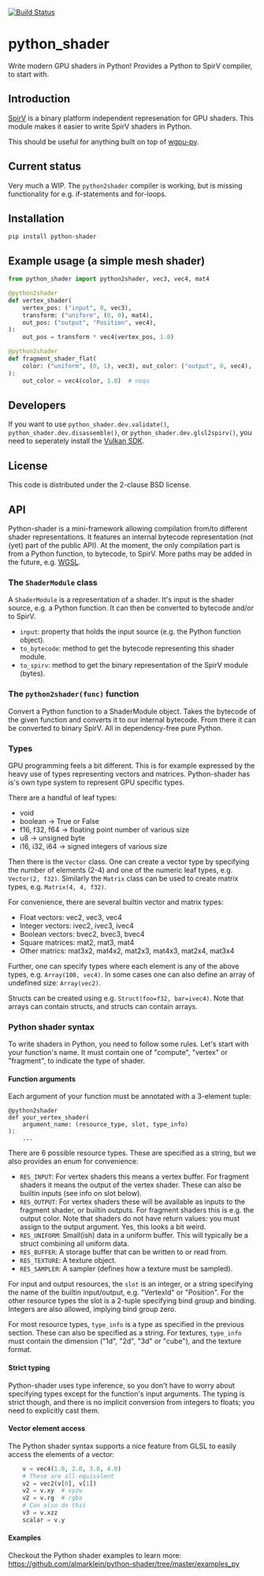 [![Build Status](https://dev.azure.com/almarklein/python-shader/_apis/build/status/almarklein.python-shader?branchName=master)](https://dev.azure.com/almarklein/python-shader/_build/latest?definitionId=5&branchName=master)


# python_shader

Write modern GPU shaders in Python! Provides a Python to SpirV compiler, to
start with.


## Introduction

[SpirV](https://en.wikipedia.org/wiki/Standard_Portable_Intermediate_Representation)
is a binary platform independent represenation for GPU shaders. This module
makes it easier to write SpirV shaders in Python.

This should be useful for anything built on top of
[wgpu-py](https://github.com/almarklein/wgpu-py).


## Current status

Very much a WIP. The `python2shader` compiler is working, but is missing
functionality for e.g. if-statements and for-loops.


## Installation

```
pip install python-shader
```


## Example usage (a simple mesh shader)

```py
from python_shader import python2shader, vec3, vec4, mat4

@python2shader
def vertex_shader(
    vertex_pos: ("input", 0, vec3),
    transform: ("uniform", (0, 0), mat4),
    out_pos: ("output", "Position", vec4),
):
    out_pos = transform * vec4(vertex_pos, 1.0)

@python2shader
def fragment_shader_flat(
    color: ("uniform", (0, 1), vec3), out_color: ("output", 0, vec4),
):
    out_color = vec4(color, 1.0)  # noqa
```


## Developers

If you want to use `python_shader.dev.validate()`,
`python_shader.dev.disassemble()`, or `python_shader.dev.glsl2spirv()`,
you need to seperately install the [Vulkan SDK](https://www.lunarg.com/vulkan-sdk/).


## License

This code is distributed under the 2-clause BSD license.


## API

Python-shader is a mini-framework allowing compilation from/to different
shader representations. It features an internal bytecode representation
(not (yet) part of the public API). At the moment, the only compilation part
is from a Python function, to bytecode, to SpirV. More paths may be added
in the future, e.g. [WGSL](https://gpuweb.github.io/gpuweb/wgsl.html).


### The `ShaderModule` class

A `ShaderModule` is a representation of a shader. It's input is the shader
source, e.g. a Python function. It can then be converted to bytecode
and/or to SpirV.

* `input`: property that holds the input source (e.g. the Python function object).
* `to_bytecode`: method  to get the bytecode representing this shader module.
* `to_spirv`: method to get the binary representation of the SpirV module (bytes).


### The `python2shader(func)` function

Convert a Python function to a ShaderModule object. Takes the bytecode
of the given function and converts it to our internal bytecode. From there
it can be converted to binary SpirV. All in dependency-free pure Python.


### Types

GPU programming feels a bit different. This is for example expressed
by the heavy use of types representing vectors and matrices. Python-shader
has is's own type system to represent GPU specific types.

There are a handful of leaf types:

* void
* boolean  -> True or False
* f16, f32, f64  -> floating point number of various size
* u8  -> unsigned byte
* i16, i32, i64  -> signed integers of various size

Then there is the `Vector` class. One can create a vector type by
specifying the number of elements (2-4) and one of the numeric leaf
types, e.g. `Vector(2, f32)`. Similarly the `Matrix` class can be used
to create matrix types, e.g. `Matrix(4, 4, f32)`.

For convenience, there are several builtin vector and matrix types:

* Float vectors: vec2, vec3, vec4
* Integer vectors: ivec2, ivec3, ivec4
* Boolean vectors: bvec2, bvec3, bvec4
* Square matrices: mat2, mat3, mat4
* Other matrics: mat3x2, mat4x2, mat2x3, mat4x3, mat2x4, mat3x4

Further, one can specify types where each element is any of the above
types, e.g. `Array(100, vec4)`. In some cases one can also define an
array of undefined size: `Array(vec2)`.

Structs can be created using e.g. `Struct(foo=f32, bar=ivec4)`. Note
that arrays can contain structs, and structs can contain arrays.


### Python shader syntax

To write shaders in Python, you need to follow some rules. Let's start
with your function's name. It must contain one of "compute", "vertex"
or "fragment", to indicate the type of shader.


#### Function arguments

Each argument of your function must be annotated with a 3-element tuple:

```
@python2shader
def your_vertex_shader(
    argument_name: (resource_type, slot, type_info)
):
    ...
```

There are 6 possible resource types. These are specified as a string, but
we also provides an enum for convenience:

* `RES_INPUT`: For vertex shaders this means a vertex buffer. For
  fragment shaders it means the output of the vertex shader. These can
  also be builtin inputs (see info on slot below).
* `RES_OUTPUT`: For vertex shaders these will be available as inputs
  to the fragment shader, or builtin outputs. For fragment shaders
  this is e.g. the output color. Note that shaders do not have return values:
  you must assign to the output argument. Yes, this looks a bit weird.
* `RES_UNIFORM`: Small(ish) data in a uniform buffer. This will
  typically be a struct combining all uniform data.
* `RES_BUFFER`: A storage buffer that can be written to or read from.
* `RES_TEXTURE`: A texture object.
* `RES_SAMPLER`: A sampler (defines how a texture must be sampled).

For input and output resources, the `slot` is an integer, or a string specifying
the name of the builtin input/output, e.g. "VertexId" or "Position". For the other
resource types the slot is a 2-tuple specifying bind group and binding.
Integers are also allowed, implying bind group zero.

For most resource types, `type_info` is a type as specified in the
previous section. These can also be specified as a string. For textures,
`type_info` must contain the dimension ("1d", "2d", "3d" or "cube"),
and the texture format.


#### Strict typing

Python-shader uses type inference, so you don't have to worry about
specifying types except for the function's input arguments. The typing
is strict though, and there is no implicit conversion from integers
to floats; you need to explicitly cast them.


#### Vector element access

The Python shader syntax supports a nice feature from GLSL to easily access
the elements of a vector:
```py
    v = vec4(1.0, 2.0, 3.0, 4.0)
    # These are all equivalent
    v2 = vec2(v[0], v[1])
    v2 = v.xy  # xyzw
    v2 = v.rg  # rgba
    # Can also do this
    v3 = v.xzz
    scalar = v.y
```

#### Examples

Checkout the Python shader examples to learn more:
https://github.com/almarklein/python-shader/tree/master/examples_py

